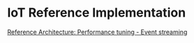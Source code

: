 # IoT Reference Implementation 

[Reference Architecture: Performance tuning - Event streaming](https://docs.microsoft.com/en-us/azure/architecture/performance/event-streaming)